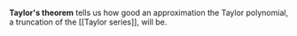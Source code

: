 **Taylor's theorem** tells us how good an approximation the Taylor polynomial, a truncation of the [[Taylor series]], will be.